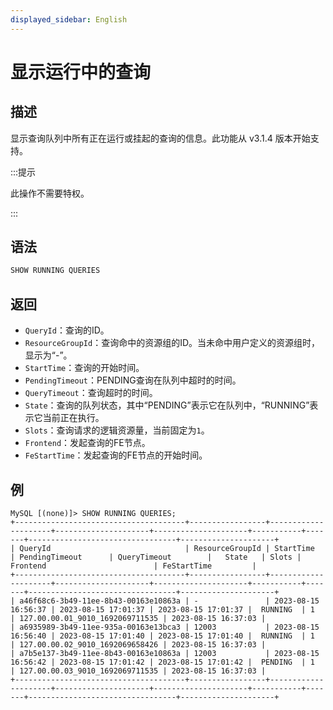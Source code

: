 ```yaml
---
displayed_sidebar: English
---
```


# 显示运行中的查询

## 描述

显示查询队列中所有正在运行或挂起的查询的信息。此功能从 v3.1.4 版本开始支持。

:::提示

此操作不需要特权。

:::

## 语法

```SQL
SHOW RUNNING QUERIES
```

## 返回

- `QueryId`：查询的ID。
- `ResourceGroupId`：查询命中的资源组的ID。当未命中用户定义的资源组时，显示为“-”。
- `StartTime`：查询的开始时间。
- `PendingTimeout`：PENDING查询在队列中超时的时间。
- `QueryTimeout`：查询超时的时间。
- `State`：查询的队列状态，其中“PENDING”表示它在队列中，“RUNNING”表示它当前正在执行。
- `Slots`：查询请求的逻辑资源量，当前固定为`1`。
- `Frontend`：发起查询的FE节点。
- `FeStartTime`：发起查询的FE节点的开始时间。

## 例

```Plain
MySQL [(none)]> SHOW RUNNING QUERIES;
+--------------------------------------+-----------------+---------------------+---------------------+---------------------+-----------+-------+---------------------------------+---------------------+
| QueryId                              | ResourceGroupId | StartTime           | PendingTimeout      | QueryTimeout        |   State   | Slots | Frontend                        | FeStartTime         |
+--------------------------------------+-----------------+---------------------+---------------------+---------------------+-----------+-------+---------------------------------+---------------------+
| a46f68c6-3b49-11ee-8b43-00163e10863a | -               | 2023-08-15 16:56:37 | 2023-08-15 17:01:37 | 2023-08-15 17:01:37 |  RUNNING  | 1     | 127.00.00.01_9010_1692069711535 | 2023-08-15 16:37:03 |
| a6935989-3b49-11ee-935a-00163e13bca3 | 12003           | 2023-08-15 16:56:40 | 2023-08-15 17:01:40 | 2023-08-15 17:01:40 |  RUNNING  | 1     | 127.00.00.02_9010_1692069658426 | 2023-08-15 16:37:03 |
| a7b5e137-3b49-11ee-8b43-00163e10863a | 12003           | 2023-08-15 16:56:42 | 2023-08-15 17:01:42 | 2023-08-15 17:01:42 |  PENDING  | 1     | 127.00.00.03_9010_1692069711535 | 2023-08-15 16:37:03 |
+--------------------------------------+-----------------+---------------------+---------------------+---------------------+-----------+-------+---------------------------------+---------------------+